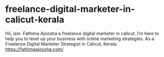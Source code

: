 # freelance-digital-marketer-in-calicut-kerala
Hii, iam  Fathima Ajoosha a freelance digital marketer in calicut. I’m here to help you to level up your business with online marketing strategies. As a Freelance Digital Marketer Strategist in Calicut, Kerala.
https://fathimaajoosha.com/

